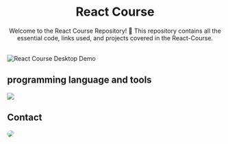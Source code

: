 <div align="center">
<h1 align="center">React Course</h1>
Welcome to the React Course Repository! 🚀 This repository contains all the essential code, links used, and projects covered in the React-Course.
<br />
<br />
</div>

![React Course Desktop Demo](./website-demo-image/GalaxyNFTPanen.jpg "Desktop Demo")


## programming language and tools

<p>
   <a href="#">
    <img src="https://skillicons.dev/icons?i=html,css,js,bootstrap,react,vscode,&perline=6" />
   </a>
</p>


## Contact

<p align="left">
  <a href="https://www.linkedin.com/in/ahmed-abd-alalim-286768299/" target="_blank"><img src="https://img.shields.io/badge/-LinkedIn-%230077B5?style=for-the-badge&logo=linkedin&logoColor=white" style="border-radius: 30px" target="_blank"></a>
</p>
